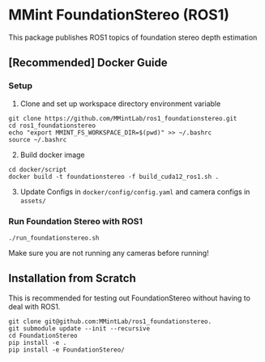 # MMint FoundationStereo (ROS1)

This package publishes ROS1 topics of foundation stereo depth estimation


## [Recommended] Docker Guide

### Setup
1. Clone and set up workspace directory environment variable
```
git clone https://github.com/MMintLab/ros1_foundationstereo.git
cd ros1_foundationstereo
echo "export MMINT_FS_WORKSPACE_DIR=$(pwd)" >> ~/.bashrc
source ~/.bashrc
```

2. Build docker image
```
cd docker/script
docker build -t foundationstereo -f build_cuda12_ros1.sh .
```
3. Update Configs in `docker/config/config.yaml` and camera configs in `assets/`

### Run Foundation Stereo with ROS1

```
./run_foundationstereo.sh
```
Make sure you are not running any cameras before running! 




## Installation from Scratch
This is recommended for testing out FoundationStereo without having to deal with ROS1.

```
git clone git@github.com:MMintLab/ros1_foundationstereo.
git submodule update --init --recursive
cd FoundationStereo
pip install -e .
pip install -e FoundationStereo/

```

